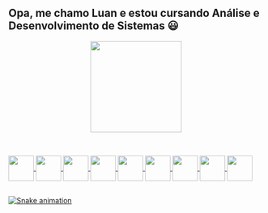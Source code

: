  ## Opa, me chamo Luan e estou cursando Análise e Desenvolvimento de Sistemas 😃
 
<div align="center">
  <a href="https://github.com/LuanKnevitz">
  <img height="180em" src="https://github-readme-stats.vercel.app/api?username=LuanKnevitz&show_icons=true&theme=dark&include_all_commits=true&count_private=true"/>    
</div>
  
  ##
  
<div style="display: inline_block"><br>
  <img align="center" height="50" widht="60" <img src="https://cdn.jsdelivr.net/gh/devicons/devicon/icons/java/java-original-wordmark.svg" />
  <img align="center" height="50" widht="60" <img src="https://cdn.jsdelivr.net/gh/devicons/devicon/icons/php/php-original.svg" />
  <img align="center" height="50" widht="60" <img src="https://cdn.jsdelivr.net/gh/devicons/devicon/icons/codeigniter/codeigniter-plain-wordmark.svg" />
  <img align="center" height="50" widht="60" <img src="https://cdn.jsdelivr.net/gh/devicons/devicon/icons/visualstudio/visualstudio-plain.svg" />
  <img align="center" height="50" widht="60" <img src="https://cdn.jsdelivr.net/gh/devicons/devicon/icons/docker/docker-original-wordmark.svg" />
  <img align="center" height="50" widht="60" <img src="https://cdn.jsdelivr.net/gh/devicons/devicon/icons/postgresql/postgresql-original-wordmark.svg" />
  <img align="center" height="50" widht="60" <img src="https://cdn.jsdelivr.net/gh/devicons/devicon/icons/intellij/intellij-original-wordmark.svg" />
  <img align="center" height="50" widht="60" <img src="https://cdn.jsdelivr.net/gh/devicons/devicon/icons/html5/html5-original-wordmark.svg" />
  <img align="center" height="50" widht="60" <img src="https://cdn.jsdelivr.net/gh/devicons/devicon/icons/css3/css3-original-wordmark.svg" />   
</div>
  
  ##

  ![Snake animation](https://github.com/LuanKnevitz/LuanKnevitz/blob/output/github-contribution-grid-snake.svg)
 
  
  
  
